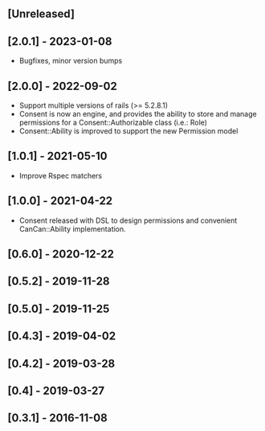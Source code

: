 ## [Unreleased]

## [2.0.1] - 2023-01-08

- Bugfixes, minor version bumps

## [2.0.0] - 2022-09-02

- Support multiple versions of rails (>= 5.2.8.1)
- Consent is now an engine, and provides the ability to store and manage permissions for a Consent::Authorizable class (i.e.: Role)
- Consent::Ability is improved to support the new Permission model

## [1.0.1] - 2021-05-10

- Improve Rspec matchers

## [1.0.0] - 2021-04-22

- Consent released with DSL to design permissions and convenient CanCan::Ability implementation.

## [0.6.0] - 2020-12-22
## [0.5.2] - 2019-11-28
## [0.5.0] - 2019-11-25
## [0.4.3] - 2019-04-02
## [0.4.2] - 2019-03-28
## [0.4] - 2019-03-27
## [0.3.1] - 2016-11-08
